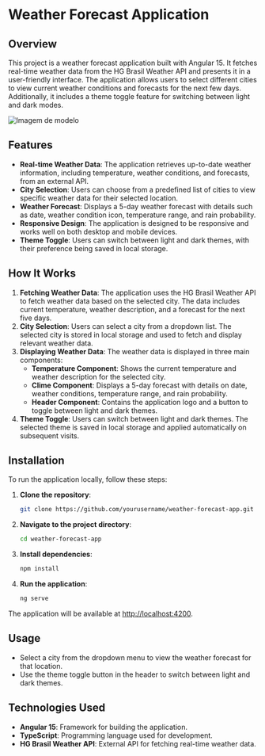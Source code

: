 # Weather Forecast Application

## Overview

This project is a weather forecast application built with Angular 15. It fetches real-time weather data from the HG Brasil Weather API and presents it in a user-friendly interface. The application allows users to select different cities to view current weather conditions and forecasts for the next few days. Additionally, it includes a theme toggle feature for switching between light and dark modes.

![Imagem de modelo](assets/projectimage.png)

## Features

- **Real-time Weather Data**: The application retrieves up-to-date weather information, including temperature, weather conditions, and forecasts, from an external API.
- **City Selection**: Users can choose from a predefined list of cities to view specific weather data for their selected location.
- **Weather Forecast**: Displays a 5-day weather forecast with details such as date, weather condition icon, temperature range, and rain probability.
- **Responsive Design**: The application is designed to be responsive and works well on both desktop and mobile devices.
- **Theme Toggle**: Users can switch between light and dark themes, with their preference being saved in local storage.

## How It Works

1. **Fetching Weather Data**: The application uses the HG Brasil Weather API to fetch weather data based on the selected city. The data includes current temperature, weather description, and a forecast for the next five days.
2. **City Selection**: Users can select a city from a dropdown list. The selected city is stored in local storage and used to fetch and display relevant weather data.
3. **Displaying Weather Data**: The weather data is displayed in three main components:
   - **Temperature Component**: Shows the current temperature and weather description for the selected city.
   - **Clime Component**: Displays a 5-day forecast with details on date, weather conditions, temperature range, and rain probability.
   - **Header Component**: Contains the application logo and a button to toggle between light and dark themes.
4. **Theme Toggle**: Users can switch between light and dark themes. The selected theme is saved in local storage and applied automatically on subsequent visits.

## Installation

To run the application locally, follow these steps:

1. **Clone the repository**:
   ```bash
   git clone https://github.com/yourusername/weather-forecast-app.git
2. **Navigate to the project directory**:
   ```bash
   cd weather-forecast-app
3. **Install dependencies**:
   ```bash
   npm install
4. **Run the application**:
   ```bash
   ng serve
The application will be available at [http://localhost:4200](http://localhost:4200).

## Usage

- Select a city from the dropdown menu to view the weather forecast for that location.
- Use the theme toggle button in the header to switch between light and dark themes.

## Technologies Used

- **Angular 15**: Framework for building the application.
- **TypeScript**: Programming language used for development.
- **HG Brasil Weather API**: External API for fetching real-time weather data.
